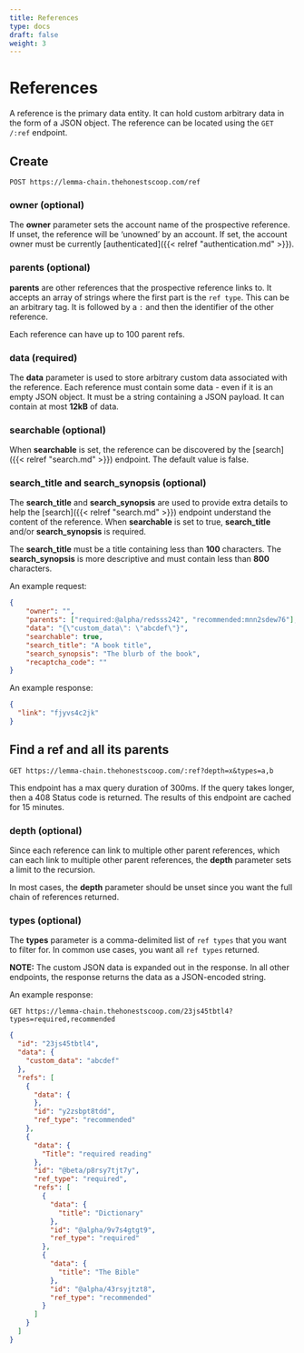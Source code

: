 ```yaml
---
title: References
type: docs
draft: false
weight: 3
---
```



# **References**

A reference is the primary data entity. It can hold custom arbitrary data in the form of a JSON object. The reference can be located using the `GET /:ref` endpoint.

## **Create**

`POST https://lemma-chain.thehonestscoop.com/ref`


### **owner**  (optional)

The **owner** parameter sets the account name of the prospective reference. If unset, the reference will be &lsquo;unowned&rsquo; by an account. If set, the account owner must be currently [authenticated]({{< relref "authentication.md" >}}).

### **parents**  (optional)

**parents** are other references that the prospective reference links to. It accepts an array of strings where the first part is the `ref type`. This can be an arbitrary tag. It is followed by a `:` and then the identifier of the other reference.

Each reference can have up to 100 parent refs.

### **data**  (required)

The **data** parameter is used to store arbitrary custom data associated with the reference. Each reference must contain some data - even if it is an empty JSON object. It must be a string containing a JSON payload. It can contain at most **12kB** of data.

### **searchable**  (optional)

When **searchable** is set, the reference can be discovered by the [search]({{< relref "search.md" >}}) endpoint. The default value is false.


### **search_title** and  **search_synopsis** (optional)

The **search_title** and **search_synopsis** are used to provide extra details to help the [search]({{< relref "search.md" >}}) endpoint understand the content of the reference. When **searchable** is set to true, **search_title** and/or **search_synopsis** is required.

The **search_title** must be a title containing less than **100** characters. The **search_synopsis** is more descriptive and must contain less than **800** characters.

An example request:

```json
{
	"owner": "",
	"parents": ["required:@alpha/redsss242", "recommended:mnn2sdew76"],
	"data": "{\"custom_data\": \"abcdef\"}",
	"searchable": true,
	"search_title": "A book title",
	"search_synopsis": "The blurb of the book",
	"recaptcha_code": ""
}
```

An example response:

```json
{
  "link": "fjyvs4c2jk"
}
```

## **Find a ref and all its parents**

`GET https://lemma-chain.thehonestscoop.com/:ref?depth=x&types=a,b`

This endpoint has a max query duration of 300ms. If the query takes longer, then a 408 Status code is returned. The results of this endpoint are cached for 15 minutes.


### **depth**  (optional)

Since each reference can link to multiple other parent references, which can each link to multiple other parent references, the **depth** parameter sets a limit to the recursion.

In most cases, the **depth** parameter should be unset since you want the full chain of references returned.

### **types**  (optional)

The **types** parameter is a comma-delimited list of `ref types` that you want to filter for. In common use cases, you want all `ref types` returned.

**NOTE:** The custom JSON data is expanded out in the response. In all other endpoints, the response returns the data as a JSON-encoded string.

An example response:

`GET https://lemma-chain.thehonestscoop.com/23js45tbtl4?types=required,recommended`

```json
{
  "id": "23js45tbtl4",
  "data": {
    "custom_data": "abcdef"
  },
  "refs": [
    {
      "data": {
      },
      "id": "y2zsbpt8tdd",
      "ref_type": "recommended"
    },
    {
      "data": {
        "Title": "required reading"
      },
      "id": "@beta/p8rsy7tjt7y",
      "ref_type": "required",
      "refs": [
        {
          "data": {
            "title": "Dictionary"
          },
          "id": "@alpha/9v7s4gtgt9",
          "ref_type": "required"
        },
        {
          "data": {
            "title": "The Bible"
          },
          "id": "@alpha/43rsyjtzt8",
          "ref_type": "recommended"
        }
      ]
    }
  ]
}
```
